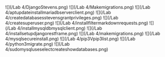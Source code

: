 ![](/Lab 4/DjangoStevens.png)
![](/Lab 4/Makemigrations.png)
![](/Lab 4/aptupdateinstallmariadbserverclient.png)
![](/Lab 4/createdatabasesstevensgrantprivileges.png)
![](/Lab 4/createsuperuser.png)
![](/Lab 4/installfiltermarkdownrequests.png)
![](/Lab 4/installmysqldbmysqlclient.png)
![](/Lab 4/installsetupdjangorestframe.png)
![](/Lab 4/makemigrations.png)
![](/Lab 4/mysqlsecureinstall.png)
![](/Lab 4/pip3Vpip3list.png)
![](/Lab 4/python3migrate.png)
![](/Lab 4/sudomysqluseselectcreateshowdatabases.png)
